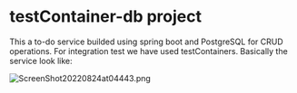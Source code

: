 # testContainer-db project

This a to-do service builded using spring boot and PostgreSQL for CRUD operations. For integration test we have used testContainers. Basically the service look like:

![ScreenShot20220824at04443.png](./assets/Screen%20Shot%202022-08-24%20at%200.44.43.png)
